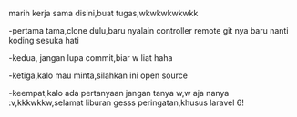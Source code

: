 marih kerja sama disini,buat tugas,wkwkwkwkwkk

-pertama tama,clone dulu,baru nyalain controller remote git nya baru nanti koding sesuka hati

-kedua, jangan lupa commit,biar w liat haha

-ketiga,kalo mau minta,silahkan ini open source

-keempat,kalo ada pertanyaan jangan tanya w,w aja nanya :v,kkkwkkw,selamat liburan gesss
peringatan,khusus laravel 6!
